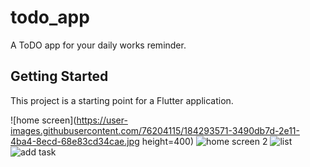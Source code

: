 # todo_app

A ToDO app for your daily works reminder.

## Getting Started

This project is a starting point for a Flutter application.

![home screen](https://user-images.githubusercontent.com/76204115/184293571-3490db7d-2e11-4ba4-8ecd-68e83cd34cae.jpg height=400)
![home screen 2](https://user-images.githubusercontent.com/76204115/184293579-8f85ad03-bc6b-4859-b216-ade0d158a59d.jpg)
![list](https://user-images.githubusercontent.com/76204115/184293583-3a61ab2c-4827-4c7f-9a9e-bddcdf46a0a5.jpg)
![add task](https://user-images.githubusercontent.com/76204115/184293587-36171da3-5c8f-44cf-b1c1-2d94fcd23386.jpg)
